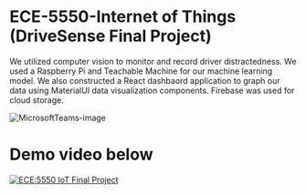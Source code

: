 # ECE-5550-Internet of Things (DriveSense Final Project)
We utilized computer vision to monitor and record driver distractedness. We used a Raspberry Pi and Teachable Machine for our machine learning model. We also constructed a React dashbaord application to graph our data using MaterialUI data visualization components. Firebase was used for cloud storage.

![MicrosoftTeams-image](https://github.com/Nick-Hageman/ECE-5550-Internet-of-Things/assets/91749467/903b1b67-80e6-4b27-a86e-f34d3225d91f)


# Demo video below

[![ECE:5550 IoT Final Project](https://img.youtube.com/vi/eQbKFbBmM1s/0.jpg)](https://www.youtube.com/watch?v=eQbKFbBmM1s)
